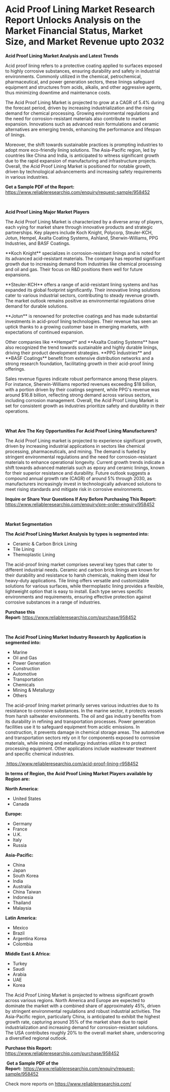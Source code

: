 <p><h1>Acid Proof Lining Market Research Report Unlocks Analysis on the Market Financial Status, Market Size, and Market Revenue upto 2032</h1></p><p><strong>Acid Proof Lining Market Analysis and Latest Trends</strong></p>
<p><p>Acid proof lining refers to a protective coating applied to surfaces exposed to highly corrosive substances, ensuring durability and safety in industrial environments. Commonly utilized in the chemical, petrochemical, pharmaceutical, and power generation sectors, these linings safeguard equipment and structures from acids, alkalis, and other aggressive agents, thus minimizing downtime and maintenance costs.</p><p>The Acid Proof Lining Market is projected to grow at a CAGR of 5.4% during the forecast period, driven by increasing industrialization and the rising demand for chemical processing. Growing environmental regulations and the need for corrosion-resistant materials also contribute to market expansion. Innovations such as advanced resin formulations and ceramic alternatives are emerging trends, enhancing the performance and lifespan of linings. </p><p>Moreover, the shift towards sustainable practices is prompting industries to adopt more eco-friendly lining solutions. The Asia-Pacific region, led by countries like China and India, is anticipated to witness significant growth due to the rapid expansion of manufacturing and infrastructure projects. Overall, the Acid Proof Lining Market is positioned for notable growth, driven by technological advancements and increasing safety requirements in various industries.</p></p>
<p><strong>Get a Sample PDF of the Report:&nbsp;</strong> <a href="https://www.reliableresearchiq.com/enquiry/request-sample/958452?utm_campaign=1720&utm_medium=2&utm_source=Github&utm_content=ia&utm_term=30012025&utm_id=acid-proof-lining">https://www.reliableresearchiq.com/enquiry/request-sample/958452</a></p>
<p>&nbsp;</p>
<p><strong>Acid Proof Lining Major Market Players</strong></p>
<p><p>The Acid Proof Lining Market is characterized by a diverse array of players, each vying for market share through innovative products and strategic partnerships. Key players include Koch Knight, Polycorp, Steuler-KCH, Jotun, Hempel, Axalta Coating Systems, Ashland, Sherwin-Williams, PPG Industries, and BASF Coatings.</p><p>**Koch Knight** specializes in corrosion-resistant linings and is noted for its advanced acid-resistant materials. The company has reported significant growth due to increasing demand from industries like chemical processing and oil and gas. Their focus on R&D positions them well for future expansions.</p><p>**Steuler-KCH** offers a range of acid-resistant lining systems and has expanded its global footprint significantly. Their innovative lining solutions cater to various industrial sectors, contributing to steady revenue growth. The market outlook remains positive as environmental regulations drive demand for durable solutions.</p><p>**Jotun** is renowned for protective coatings and has made substantial investments in acid-proof lining technologies. Their revenue has seen an uptick thanks to a growing customer base in emerging markets, with expectations of continued expansion.</p><p>Other companies like **Hempel** and **Axalta Coating Systems** have also recognized the trend towards sustainable and highly durable linings, driving their product development strategies. **PPG Industries** and **BASF Coatings** benefit from extensive distribution networks and a strong research foundation, facilitating growth in their acid-proof lining offerings.</p><p>Sales revenue figures indicate robust performance among these players. For instance, Sherwin-Williams reported revenues exceeding $18 billion, with a portion driven by their coatings segment, while PPG's revenue was around $16.8 billion, reflecting strong demand across various sectors, including corrosion management. Overall, the Acid Proof Lining Market is set for consistent growth as industries prioritize safety and durability in their operations.</p></p>
<p>&nbsp;</p>
<p><strong>What Are The Key Opportunities For Acid Proof Lining Manufacturers?</strong></p>
<p><p>The Acid Proof Lining market is projected to experience significant growth, driven by increasing industrial applications in sectors like chemical processing, pharmaceuticals, and mining. The demand is fueled by stringent environmental regulations and the need for corrosion-resistant materials to enhance operational longevity. Current growth trends indicate a shift towards advanced materials such as epoxy and ceramic linings, known for their superior resistance and durability. Future outlook suggests a compound annual growth rate (CAGR) of around 5% through 2030, as manufacturers increasingly invest in technologically advanced solutions to meet rising standards and mitigate risk in corrosive environments.</p></p>
<p><strong>Inquire or Share Your Questions If Any Before Purchasing This Report:</strong> <a href="https://www.reliableresearchiq.com/enquiry/pre-order-enquiry/958452?utm_campaign=1720&utm_medium=2&utm_source=Github&utm_content=ia&utm_term=30012025&utm_id=acid-proof-lining">https://www.reliableresearchiq.com/enquiry/pre-order-enquiry/958452</a></p>
<p>&nbsp;</p>
<p><strong>Market Segmentation</strong></p>
<p><strong>The Acid Proof Lining Market Analysis by types is segmented into:</strong></p>
<p><ul><li>Ceramic & Carbon Brick Lining</li><li>Tile Lining</li><li>Themoplastic Lining</li></ul></p>
<p><p>The acid-proof lining market comprises several key types that cater to different industrial needs. Ceramic and carbon brick linings are known for their durability and resistance to harsh chemicals, making them ideal for heavy-duty applications. Tile lining offers versatile and customizable solutions for various surfaces, while thermoplastic lining provides a flexible, lightweight option that is easy to install. Each type serves specific environments and requirements, ensuring effective protection against corrosive substances in a range of industries.</p></p>
<p><strong>Purchase this Report:&nbsp;</strong><a href="https://www.reliableresearchiq.com/purchase/958452?utm_campaign=1720&utm_medium=2&utm_source=Github&utm_content=ia&utm_term=30012025&utm_id=acid-proof-lining">https://www.reliableresearchiq.com/purchase/958452</a></p>
<p>&nbsp;</p>
<p><strong>The Acid Proof Lining Market Industry Research by Application is segmented into:</strong></p>
<p><ul><li>Marine</li><li>Oil and Gas</li><li>Power Generation</li><li>Construction</li><li>Automotive</li><li>Transportation</li><li>Chemicals</li><li>Mining & Metallurgy</li><li>Others</li></ul></p>
<p><p>The acid-proof lining market primarily serves various industries due to its resistance to corrosive substances. In the marine sector, it protects vessels from harsh saltwater environments. The oil and gas industry benefits from its durability in refining and transportation processes. Power generation facilities use it to safeguard equipment from acidic emissions. In construction, it prevents damage in chemical storage areas. The automotive and transportation sectors rely on it for components exposed to corrosive materials, while mining and metallurgy industries utilize it to protect processing equipment. Other applications include wastewater treatment and specific chemical industries.</p></p>
<p><a href="https://www.reliableresearchiq.com/acid-proof-lining-r958452?utm_campaign=1720&utm_medium=2&utm_source=Github&utm_content=ia&utm_term=30012025&utm_id=acid-proof-lining">&nbsp;https://www.reliableresearchiq.com/acid-proof-lining-r958452</a></p>
<p><strong>In terms of Region, the Acid Proof Lining Market Players available by Region are:</strong></p>
<p>
    <p> <strong> North America: </strong>
        <ul>
            <li>United States</li>
            <li>Canada</li>
        </ul>
        </p> 
    <p> <strong> Europe: </strong>
        <ul>
            <li>Germany</li>
            <li>France</li>
            <li>U.K.</li>
            <li>Italy</li>
            <li>Russia</li>
        </ul>
        </p> 
    <p> <strong> Asia-Pacific: </strong>
        <ul>
            <li>China</li>
            <li>Japan</li>
            <li>South Korea</li>
            <li>India</li>
            <li>Australia</li>
            <li>China Taiwan</li>
            <li>Indonesia</li>
            <li>Thailand</li>
            <li>Malaysia</li>
        </ul>
        </p> 
    <p> <strong> Latin America: </strong>
        <ul>
            <li>Mexico</li>
            <li>Brazil</li>
            <li>Argentina Korea</li>
            <li>Colombia</li>
        </ul>
        </p> 
    <p> <strong> Middle East & Africa: </strong>
        <ul>
            <li>Turkey</li>
            <li>Saudi</li>
            <li>Arabia</li>
            <li>UAE</li>
            <li>Korea</li>
        </ul>
    </p>
    </p>
<p><p>The Acid Proof Lining Market is projected to witness significant growth across various regions. North America and Europe are expected to dominate the market with a combined share of approximately 45%, driven by stringent environmental regulations and robust industrial activities. The Asia-Pacific region, particularly China, is anticipated to exhibit the highest growth rate, capturing around 35% of the market share due to rapid industrialization and increasing demand for corrosion-resistant solutions. The USA contributes roughly 20% to the overall market share, underscoring a diversified regional outlook.</p></p>
<p><strong>Purchase this Report: </strong><a href="https://www.reliableresearchiq.com/purchase/958452?utm_campaign=1720&utm_medium=2&utm_source=Github&utm_content=ia&utm_term=30012025&utm_id=acid-proof-lining">https://www.reliableresearchiq.com/purchase/958452</a></p>
<p>&nbsp;<strong>Get a Sample PDF of the Report:&nbsp;&nbsp;</strong><a href="https://www.reliableresearchiq.com/enquiry/request-sample/958452?utm_campaign=1720&utm_medium=2&utm_source=Github&utm_content=ia&utm_term=30012025&utm_id=acid-proof-lining">https://www.reliableresearchiq.com/enquiry/request-sample/958452</a></p>
<p><strong></strong></p>
<p>Check more reports on <a href="https://www.reliableresearchiq.com/?utm_campaign=1720&utm_medium=2&utm_source=Github&utm_content=ia&utm_term=30012025&utm_id=acid-proof-lining">https://www.reliableresearchiq.com/</a></p>
